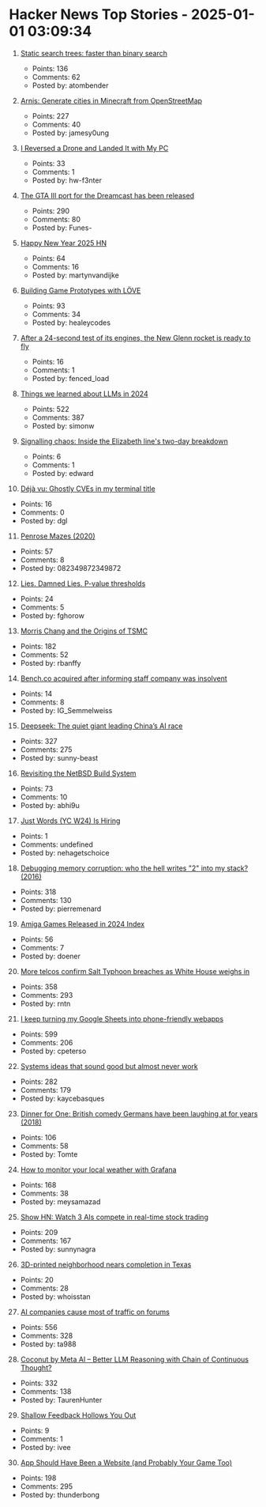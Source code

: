 # Hacker News Top Stories - 2025-01-01 03:09:34

1. [Static search trees: faster than binary search](https://curiouscoding.nl/posts/static-search-tree/)
   - Points: 136
   - Comments: 62
   - Posted by: atombender

2. [Arnis: Generate cities in Minecraft from OpenStreetMap](https://github.com/louis-e/arnis)
   - Points: 227
   - Comments: 40
   - Posted by: jamesy0ung

3. [I Reversed a Drone and Landed It with My PC](https://www.hardbreak.wiki/network-analysis/protocols/application-layer/proprietary-protocols/parrot-anafi-drone-reverse-engineering)
   - Points: 33
   - Comments: 1
   - Posted by: hw-f3nter

4. [The GTA III port for the Dreamcast has been released](https://gitlab.com/skmp/dca3-game)
   - Points: 290
   - Comments: 80
   - Posted by: Funes-

5. [Happy New Year 2025 HN](undefined)
   - Points: 64
   - Comments: 16
   - Posted by: martynvandijke

6. [Building Game Prototypes with LÖVE](https://healeycodes.com/building-game-prototypes-with-love)
   - Points: 93
   - Comments: 34
   - Posted by: healeycodes

7. [After a 24-second test of its engines, the New Glenn rocket is ready to fly](https://arstechnica.com/space/2024/12/blue-origin-hot-fires-new-glenn-rocket-setting-up-a-launch-early-next-year/)
   - Points: 16
   - Comments: 1
   - Posted by: fenced_load

8. [Things we learned about LLMs in 2024](https://simonwillison.net/2024/Dec/31/llms-in-2024/)
   - Points: 522
   - Comments: 387
   - Posted by: simonw

9. [Signalling chaos: Inside the Elizabeth line's two-day breakdown](https://www.ianvisits.co.uk/articles/signalling-chaos-inside-the-elizabeth-lines-two-day-breakdown-78097/)
   - Points: 6
   - Comments: 1
   - Posted by: edward

10. [Déjà vu: Ghostly CVEs in my terminal title](https://dgl.cx/2024/12/ghostty-terminal-title)
   - Points: 16
   - Comments: 0
   - Posted by: dgl

11. [Penrose Mazes (2020)](https://justinpombrio.net/archive/penrose-maze/)
   - Points: 57
   - Comments: 8
   - Posted by: 082349872349872

12. [Lies. Damned Lies. P-value thresholds](https://www.newyorker.com/magazine/2019/09/09/what-statistics-can-and-cant-tell-us-about-ourselves)
   - Points: 24
   - Comments: 5
   - Posted by: fghorow

13. [Morris Chang and the Origins of TSMC](https://www.construction-physics.com/p/morris-chang-and-the-origins-of-tsmc)
   - Points: 182
   - Comments: 52
   - Posted by: rbanffy

14. [Bench.co acquired after informing staff company was insolvent](https://www.bench.co/press-release)
   - Points: 14
   - Comments: 8
   - Posted by: IG_Semmelweiss

15. [Deepseek: The quiet giant leading China’s AI race](https://www.chinatalk.media/p/deepseek-ceo-interview-with-chinas)
   - Points: 327
   - Comments: 275
   - Posted by: sunny-beast

16. [Revisiting the NetBSD Build System](https://blogsystem5.substack.com/p/netbsd-build-system)
   - Points: 73
   - Comments: 10
   - Posted by: abhi9u

17. [Just Words (YC W24) Is Hiring](https://www.ycombinator.com/companies/just-words/jobs/lwVZeEN-sr-software-engineer-frontend)
   - Points: 1
   - Comments: undefined
   - Posted by: nehagetschoice

18. [Debugging memory corruption: who the hell writes "2" into my stack? (2016)](https://unity.com/blog/engine-platform/debugging-memory-debugging-memory-corruption-who-wrote-2-into-my-stack-who-the-hell)
   - Points: 318
   - Comments: 130
   - Posted by: pierremenard

19. [Amiga Games Released in 2024 Index](https://www.lemonamiga.com/forum/viewtopic.php?t=19114)
   - Points: 56
   - Comments: 7
   - Posted by: doener

20. [More telcos confirm Salt Typhoon breaches as White House weighs in](https://www.theregister.com/2024/12/30/att_verizon_confirm_salt_typhoon_breach/)
   - Points: 358
   - Comments: 293
   - Posted by: rntn

21. [I keep turning my Google Sheets into phone-friendly webapps](https://arstechnica.com/gadgets/2024/12/making-tiny-no-code-webapps-out-of-spreadsheets-is-a-weirdly-fulfilling-hobby/)
   - Points: 599
   - Comments: 206
   - Posted by: cpeterso

22. [Systems ideas that sound good but almost never work](https://hardcoresoftware.learningbyshipping.com/p/225-systems-ideas-that-sound-good)
   - Points: 282
   - Comments: 179
   - Posted by: kaycebasques

23. [Dinner for One: British comedy Germans have been laughing at for years (2018)](https://www.theguardian.com/tv-and-radio/2018/dec/30/dinner-for-one-german-television-new-years-eve)
   - Points: 106
   - Comments: 58
   - Posted by: Tomte

24. [How to monitor your local weather with Grafana](https://grafana.com/blog/2024/12/26/how-to-monitor-your-local-weather-with-grafana/)
   - Points: 168
   - Comments: 38
   - Posted by: meysamazad

25. [Show HN: Watch 3 AIs compete in real-time stock trading](https://trading.snagra.com)
   - Points: 209
   - Comments: 167
   - Posted by: sunnynagra

26. [3D-printed neighborhood nears completion in Texas](https://www.yahoo.com/news/worlds-largest-3d-printed-neighborhood-060654029.html)
   - Points: 20
   - Comments: 28
   - Posted by: whoisstan

27. [AI companies cause most of traffic on forums](https://pod.geraspora.de/posts/17342163)
   - Points: 556
   - Comments: 328
   - Posted by: ta988

28. [Coconut by Meta AI – Better LLM Reasoning with Chain of Continuous Thought?](https://aipapersacademy.com/chain-of-continuous-thought/)
   - Points: 332
   - Comments: 138
   - Posted by: TaurenHunter

29. [Shallow Feedback Hollows You Out](https://nothinghuman.substack.com/p/shallow-feedback-hollows-you-out)
   - Points: 9
   - Comments: 1
   - Posted by: ivee

30. [App Should Have Been a Website (and Probably Your Game Too)](https://rogueengine.io/blog/your-app-should-have-been-a-website)
   - Points: 198
   - Comments: 295
   - Posted by: thunderbong

